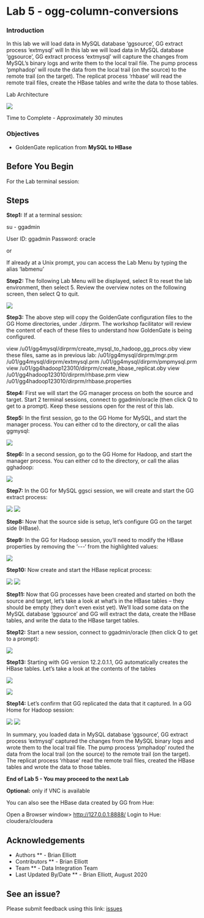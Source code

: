# Lab 5 - ogg-column-conversions

### Introduction
In this lab we will load data in MySQL database ‘ggsource’, GG extract process ‘extmysql’ will In this lab we will load data in MySQL database ‘ggsource’, GG extract process ‘extmysql’ will capture the changes from MySQL’s binary logs and write them to the local trail file. The pump process ‘pmphadop’ will route the data from the local trail (on the source) to the remote trail (on the target). The replicat
process ‘rhbase’ will read the remote trail files, create the HBase tables and write the data to those tables.

Lab Architecture

![](./images/image200_1.png)

Time to Complete -
Approximately 30 minutes

### Objectives
- GoldenGate replication from **MySQL to HBase**

## Before You Begin
For the Lab terminal session:

## Steps

**Step1:** If at a terminal session:

su - ggadmin

User ID: ggadmin
Password:  oracle

or
    
If already at a Unix prompt, you can access the Lab Menu by typing the alias ‘labmenu’

**Step2:** The following Lab Menu will be displayed, 
select R to reset the lab environment, then select 5.
Review the overview notes on the following screen, then select Q to quit. 

![](./images/d_labmenu5.png)

**Step3:** The above step will copy the GoldenGate configuration files to the GG Home directories, under ./dirprm. The workshop facilitator will review the content of each of these files to understand how GoldenGate is being configured.

view /u01/gg4mysql/dirprm/create_mysql_to_hadoop_gg_procs.oby
view these files, same as in previous lab:
/u01/gg4mysql/dirprm/mgr.prm
/u01/gg4mysql/dirprm/extmysql.prm
/u01/gg4mysql/dirprm/pmpmysql.prm
view /u01/gg4hadoop123010/dirprm/create_hbase_replicat.oby
view /u01/gg4hadoop123010/dirprm/rhbase.prm
view /u01/gg4hadoop123010/dirprm/rhbase.properties

**Step4:** First we will start the GG manager process on both the source and target. Start 2 terminal sessions, connect to ggadmin/oracle (then click Q to get to a prompt). Keep these sessions open for the rest of this lab.

**Step5:** In the first session, go to the GG Home for MySQL, and start the manager process. You can either cd to the directory, or call the alias ggmysql:

![](./images/d2.png)

**Step6:** In a second session, go to the GG Home for Hadoop, and start the manager process. You can either cd to the directory, or call the alias gghadoop:

![](./images/d3.png)

**Step7:** In the GG for MySQL ggsci session, we will create and start the GG extract process:

![](./images/d4.png)
![](./images/d5.png)

**Step8:** Now that the source side is setup, let’s configure GG on the target side (HBase).

**Step9:** In the GG for Hadoop session, you’ll need to modify the HBase properties by removing the ‘---‘ from the highlighted values:

![](./images/d6.png)

**Step10:** Now create and start the HBase replicat process:

![](./images/d7.png)
![](./images/d8.png)

**Step11:** Now that GG processes have been created and started on both the source and target, let’s take a look at what’s in the HBase tables – they should be empty (they don’t even exist yet). We’ll load some data on the MySQL database ‘ggsource’ and GG will extract the data, create the HBase tables, and write the data to the HBase target tables.

**Step12:** Start a new session, connect to ggadmin/oracle (then click Q to get to a prompt):

![](./images/d9.png)

**Step13:** Starting with GG version 12.2.0.1.1, GG automatically creates the HBase tables. Let’s take a look at the contents of the tables

![](./images/d10.png)

![](./images/d11.png)

**Step14:** Let’s confirm that GG replicated the data that it captured. In a GG Home for Hadoop session:

![](./images/d12.png)
![](./images/d13.png)

In summary, you loaded data in MySQL database ‘ggsource’, GG extract process ‘extmysql’ captured the changes from the MySQL binary logs and wrote them to the local trail file. The pump process
‘pmphadop’ routed the data from the local trail (on the source) to the remote trail (on the target). The replicat process ‘rhbase’ read the remote trail files, created the HBase tables and wrote the data to those tables.

**End of Lab 5 - You may proceed to the next Lab**

**Optional:** only if VNC is available

You can also see the HBase data created by GG from Hue:

Open a Browser window> http://127.0.0.1:8888/ Login to Hue: cloudera/cloudera

## Acknowledgements

  * Authors ** - Brian Elliott
  * Contributors ** - Brian Elliott
  * Team ** - Data Integration Team
  * Last Updated By/Date ** - Brian Elliott, August 2020
 
 ## See an issue?

Please submit feedback using this link: [issues](https://github.com/oracle/learning-library/issues) 
  